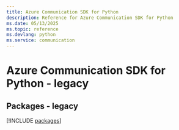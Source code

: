 ```yaml
---
title: Azure Communication SDK for Python
description: Reference for Azure Communication SDK for Python
ms.date: 05/13/2025
ms.topic: reference
ms.devlang: python
ms.service: communication
---
```

# Azure Communication SDK for Python - legacy
## Packages - legacy
[!INCLUDE [packages](communication-index.md)]